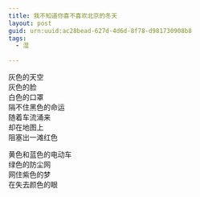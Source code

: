 ```yaml
---
title: 我不知道你喜不喜欢北京的冬天
layout: post
guid: urn:uuid:ac28bead-627d-4d6d-8f78-d981730908b8
tags:
  - 湿
  
---
```


灰色的天空  
灰色的脸  
白色的口罩  
隔不住黑色的命运  
随着车流涌来  
却在地图上  
阻塞出一滩红色

黄色和蓝色的电动车  
绿色的防尘网  
网住紫色的梦  
在失去颜色的眼
